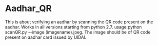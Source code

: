 # Aadhar_QR
This is about verifying an aadhar by scanning the QR code present on the aadhar.
Works in all versions starting from python 2.7.
 usage:python scanQR.py --image (imagename).jpeg.
 The image should be of QR code present on aadhar card issued by UIDAI.
